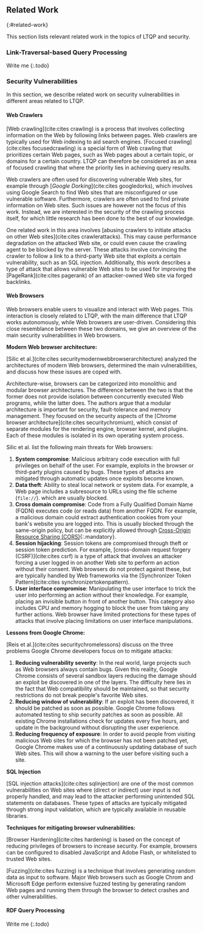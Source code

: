 ## Related Work
{:#related-work}

This section lists relevant related work in the topics of LTQP and security.

### Link-Traversal-based Query Processing

Write me
{:.todo}

### Security Vulnerabilities

In this section, we describe related work on security vulnerabilities in different areas related to LTQP.

#### Web Crawlers

[Web crawling](cite:cites crawling) is a process that involves collecting information on the Web by following links between pages.
Web crawlers are typically used for Web indexing to aid search engines.
[Focused crawling](cite:cites focusedcrawling) is a special form of Web crawling that prioritizes certain Web pages,
such as Web pages about a certain topic, or domains for a certain country.
LTQP can therefore be considered as an area of focused crawling that where the priority lies in achieving query results.

Web crawlers are often used for discovering vulnerable Web sites,
for example through [_Google Dorking_](cite:cites googledorks),
which involves using Google Search to find Web sites that are misconfigured or use vulnerable software.
Furthermore, crawlers are often used to find private information on Web sites.
Such issues are however not the focus of this work.
Instead, we are interested in the security of the crawling process itself,
for which little research has been done to the best of our knowledge.

One related work in this area involves [abusing crawlers to initiate attacks on other Web sites](cite:cites crawlerattacks).
This may cause performance degradation on the attacked Web site,
or could even cause the crawling agent to be blocked by the server.
These attacks involve convincing the crawler to follow a link to a third-party Web site
that exploits a certain vulnerability, such as an SQL injection.
Additionally, this work describes a type of attack that allows vulnerable Web sites to be used
for improving the [PageRank](cite:cites pagerank) of an attacker-owned Web site via forged backlinks.

#### Web Browsers

Web browsers enable users to visualize and interact with Web pages.
This interaction is closely related to LTQP,
with the main difference that LTQP works autonomously,
while Web browsers are user-driven.
Considering this close resemblance between these two domains,
we give an overview of the main security vulnerabilities in Web browsers.

**Modern Web browser architecture:**

[Silic et al.](cite:cites securitymodernwebbrowserarchitecture)
analyzed the architectures of modern Web browsers,
determined the main vulnerabilities,
and discuss how these issues are coped with.

Architecture-wise, browsers can be categorized into monolithic and modular browser architectures.
The difference between the two is that the former does not provide isolation between concurrently executed Web programs, while the latter does.
The authors argue that a modular architecture is important for security, fault-tolerance and memory management.
They focused on the security aspects of the [Chrome browser architecture](cite:cites securitychromium),
which consist of separate modules for the rendering engine, browser kernel, and plugins.
Each of these modules is isolated in its own operating system process.

Silic et al. list the following main threats for Web browsers:

1. **System compromise**: Malicious arbitrary code execution with full privileges on behalf of the user. For example, exploits in the browser or third-party plugins caused by bugs. These types of attacks are mitigated through automatic updates once exploits become known.
2. **Data theft**: Ability to steal local network or system data. For example, a Web page includes a subresource to URLs using the file scheme (`file://`). which are usually blocked.
3. **Cross domain compromise**: Code from a Fully Qualified Domain Name (FQDN) executes code (or reads data) from another FQDN. For example, a malicious domain could extract authentication cookies from your bank's website you are logged into. This is usually blocked through the same-origin policy, but can be explicitly allowed through [Cross-Origin Resource Sharing (CORS)](https://fetch.spec.whatwg.org/#http-cors-protocol){:.mandatory}.
4. **Session hijacking**: Session tokens are compromised through theft or session token prediction. For example, [cross-domain request forgery (CSRF)](cite:cites csrf) is a type of attack that involves an attacker forcing a user logged in on another Web site to perform an action without their consent. Web browsers do not protect against these, but are typically handled by Web frameworks via the [Synchronizer Token Pattern](cite:cites synchronizertokenpattern).
5. **User interface compromise**: Manipulating the user interface to trick the user into performing an action without their knowledge. For example, placing an invisible button in front of another button. This category also includes CPU and memory hogging to block the user from taking any further actions. Web browser have limited protections for these types of attacks that involve placing limitations on user interface manipulations.

**Lessons from Google Chrome:**

[Reis et al.](cite:cites securitychromelessons) discuss on the three problems Google Chrome developers focus on to mitigate attacks:

1. **Reducing vulnerability severity**: In the real world, large projects such as Web browsers always contain bugs. Given this reality, Google Chrome consists of several sandbox layers reducing the damage should an exploit be discovered in one of the layers. The difficulty here lies in the fact that Web compatibility should be maintained, so that security restrictions do not break people's favorite Web sites.
2. **Reducing window of vulnerability**: If an exploit has been discovered, it should be patched as soon as possible. Google Chrome follows automated testing to ship security patches as soon as possible. All existing Chrome installations check for updates every five hours, and update in the background without disrupting the user experience.
3. **Reducing frequency of exposure**: In order to avoid people from visiting malicious Web sites for which the browser has not been patched yet, Google Chrome makes use of a continuously updating database of such Web sites. This will show a warning to the user before visiting such a site.

**SQL Injection**

[SQL injection attacks](cite:cites sqlinjection) are one of the most common vulnerabilities on Web sites
where (direct or indirect) user input is not properly handled, and may lead to the attacker performing unintended SQL statements on databases.
These types of attacks are typically mitigated through strong input validation, which are typically available in reusable libraries.

**Techniques for mitigating browser vulnerabilities:**

[Browser Hardening](cite:cites hardening) is based on the concept of reducing privileges of browsers to increase security.
For example, browsers can be configured to disabled JavaScript and Adobe Flash, or whitelisted to trusted Web sites.

[Fuzzing](cite:cites fuzzing) is a technique that involves generating random data as input to software.
Major Web browsers such as Google Chrom and Microsoft Edge perform extensive fuzzed testing by generating random Web pages and running them through the browser to detect crashes and other vulnerabilities.

#### RDF Query Processing 

Write me
{:.todo}
